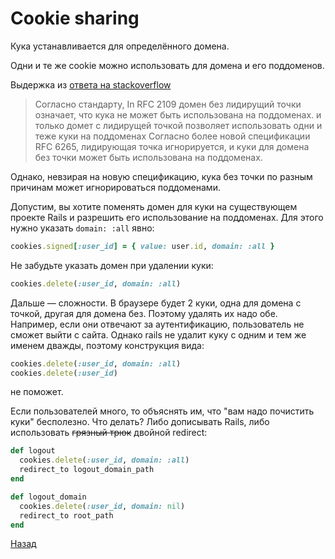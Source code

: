 # Cookie sharing

Кука устанавливается для определённого домена.

Одни и те же cookie можно использовать для домена и его поддоменов.

Выдержка из [ответа на stackoverflow](https://stackoverflow.com/a/23086139/4175647)

> Согласно стандарту, In RFC 2109 домен без лидирущий точки означает, что кука не может быть использована на поддоменах.
> и только домет с лидирущей точкой позволяет использовать одни и теже куки на поддоменах
> Согласно более новой спецификации RFC 6265, лидирующая точка игнорируется, и куки для домена без точки может быть использована на поддоменах.

Однако, невзирая на новую спецификацию, кука без точки по разным причинам может игнорироваться поддоменами.

Допустим, вы хотите поменять домен для куки на существующем проекте Rails
и разрешить его использование на поддоменах.
Для этого нужно указать `domain: :all` явно:

```ruby
cookies.signed[:user_id] = { value: user.id, domain: :all }
```

Не забудьте указать домен при удалении куки:

```ruby
cookies.delete(:user_id, domain: :all)
```

Дальше &mdash; сложности. В браузере будет 2 куки, одна для домена с точкой, другая для домена без.
Поэтому удалять их надо обе.
Например, если они отвечают за аутентификацию, пользователь не сможет выйти с сайта.
Однако rails не удалит куку с одним и тем же именем дважды, поэтому конструкция вида:

```ruby
cookies.delete(:user_id, domain: :all)
cookies.delete(:user_id)
```

не поможет.

Если пользователей много, то объяснять им, что "вам надо почистить куки" бесполезно.
Что делать? Либо дописывать Rails, либо использовать ~~грязный трюк~~ двойной redirect:

```ruby
def logout
  cookies.delete(:user_id, domain: :all)
  redirect_to logout_domain_path
end

def logout_domain
  cookies.delete(:user_id, domain: nil)
  redirect_to root_path
end
```

[Назад](index.md)